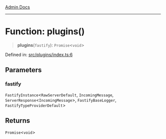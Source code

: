 [Admin Docs](/)

***

# Function: plugins()

> **plugins**(`fastify`): `Promise`\<`void`\>

Defined in: [src/plugins/index.ts:6](https://github.com/PalisadoesFoundation/talawa-api/blob/4f56a5331bd7a5f784e82913103662f37b427f3e/src/plugins/index.ts#L6)

## Parameters

### fastify

`FastifyInstance`\<`RawServerDefault`, `IncomingMessage`, `ServerResponse`\<`IncomingMessage`\>, `FastifyBaseLogger`, `FastifyTypeProviderDefault`\>

## Returns

`Promise`\<`void`\>
